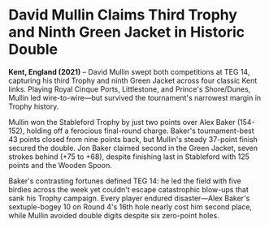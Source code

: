 # David Mullin Claims Third Trophy and Ninth Green Jacket in Historic Double

**Kent, England (2021)** – David Mullin swept both competitions at TEG 14, capturing his third Trophy and ninth Green Jacket across four classic Kent links. Playing Royal Cinque Ports, Littlestone, and Prince's Shore/Dunes, Mullin led wire-to-wire—but survived the tournament's narrowest margin in Trophy history.

Mullin won the Stableford Trophy by just two points over Alex Baker (154-152), holding off a ferocious final-round charge. Baker's tournament-best 43 points closed from nine points back, but Mullin's steady 37-point finish secured the double. Jon Baker claimed second in the Green Jacket, seven strokes behind (+75 to +68), despite finishing last in Stableford with 125 points and the Wooden Spoon.

Baker's contrasting fortunes defined TEG 14: he led the field with five birdies across the week yet couldn't escape catastrophic blow-ups that sank his Trophy campaign. Every player endured disaster—Alex Baker's sextuple-bogey 10 on Round 4's 16th hole nearly cost him second place, while Mullin avoided double digits despite six zero-point holes.
